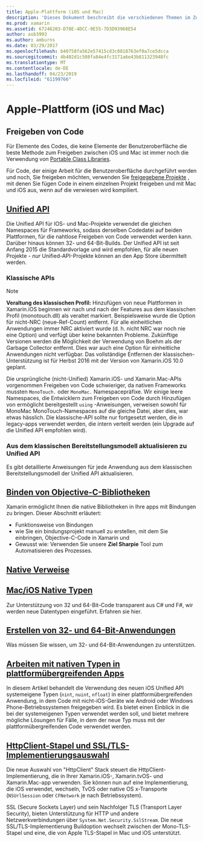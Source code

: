 ```yaml
---
title: Apple-Plattform (iOS und Mac)
description: 'Dieses Dokument beschreibt die verschiedenen Themen im Zusammenhang mit der Entwicklung für Xamarin.iOS- und Xamarin.Mac: Code freigeben, die Unified API, das Binden von Objective-C-Bibliotheken, systemeigener Verweise, systemeigene Typen und mehr.'
ms.prod: xamarin
ms.assetid: 67246203-D78E-4DCC-9E55-7D3D93968E54
author: asb3993
ms.author: amburns
ms.date: 03/29/2017
ms.openlocfilehash: b40758fa562e57415cd3c0818763ef0a7ce5dcca
ms.sourcegitcommit: 4b402d1c508fa84e4fc3171a6e43b811323948fc
ms.translationtype: MT
ms.contentlocale: de-DE
ms.lasthandoff: 04/23/2019
ms.locfileid: "61199766"
---
```

# <a name="apple-platform-ios-and-mac"></a>Apple-Plattform (iOS und Mac)

## <a name="code-sharing"></a>Freigeben von Code

Für Elemente des Codes, die keine Elemente der Benutzeroberfläche die beste Methode zum Freigeben zwischen iOS und Mac ist immer noch die Verwendung von [Portable Class Libraries](~/cross-platform/app-fundamentals/pcl.md).

Für Code, der einige Arbeit für die Benutzeroberfläche durchgeführt werden und noch, Sie freigeben möchten, verwenden Sie [freigegebene Projekte](~/cross-platform/app-fundamentals/shared-projects.md) , mit denen Sie fügen Code in einem einzelnen Projekt freigeben und mit Mac und iOS aus, wenn auf die verwiesen wird kompiliert.

##  <a name="unified-apiunifiedindexmd"></a>[Unified API](unified/index.md)

Die Unified API für IOS- und Mac-Projekte verwendet die gleichen Namespaces für Frameworks, sodass derselben Codedatei auf beiden Plattformen, für die nahtlose Freigeben von Code verwendet werden kann. Darüber hinaus können 32- und 64-Bit-Builds. Der Unified API ist seit Anfang 2015 die Standardvorlage und wird empfohlen, für alle neuen Projekte - *nur* Unified-API-Projekte können an den App Store übermittelt werden.

### <a name="classic-apis"></a>Klassische APIs

> [!NOTE]
> **Veraltung des klassischen Profil:** Hinzufügen von neue Plattformen in Xamarin.iOS beginnen wir nach und nach der Features aus dem klassischen Profil (monotouch.dll) als veraltet markiert. Beispielsweise wurde die Option für nicht-NRC (neue-Ref-Count) entfernt. Für alle einheitlichen Anwendungen immer NRC aktiviert wurde (d. h. nicht NRC war noch nie eine Option) und verfügt über keine bekannten Probleme. Zukünftige Versionen werden die Möglichkeit der Verwendung von Boehm als der Garbage Collector entfernt. Dies war auch eine Option für einheitliche Anwendungen nicht verfügbar. Das vollständige Entfernen der klassischen-Unterstützung ist für Herbst 2016 mit der Version von Xamarin.iOS 10.0 geplant.

Die ursprüngliche (nicht-Unified) Xamarin.iOS- und Xamarin.Mac-APIs vorgenommen Freigeben von Code schwieriger, da nativen Frameworks mussten `MonoTouch.` oder `MonoMac.` Namespacepräfixe.  Wir einige leere Namespaces, die Entwicklern zum Freigeben von Code durch Hinzufügen von ermöglicht bereitgestellt `using` -Anweisungen, verweisen sowohl für MonoMac MonoTouch-Namespaces auf die gleiche Datei, aber dies, war etwas hässlich. Die klassische-API sollte nur fortgesetzt werden, die in legacy-apps verwendet werden, die intern verteilt werden (ein Upgrade auf die Unified API empfohlen wird).


### <a name="updating-from-classic-to-the-unified-api"></a>Aus dem klassischen Bereitstellungsmodell aktualisieren zu Unified API

Es gibt detaillierte Anweisungen für jede Anwendung aus dem klassischen Bereitstellungsmodell der Unified API aktualisieren.

## <a name="binding-objective-c-librariesbindingindexmd"></a>[Binden von Objective-C-Bibliotheken](binding/index.md)

Xamarin ermöglicht Ihnen die native Bibliotheken in Ihre apps mit Bindungen zu bringen. Dieser Abschnitt erläutert:

- Funktionsweise von Bindungen
- wie Sie ein bindungsprojekt manuell zu erstellen, mit dem Sie einbringen, Objective-C-Code in Xamarin und
- Gewusst wie: Verwenden Sie unsere **Ziel Sharpie** Tool zum Automatisieren des Prozesses.

## <a name="native-referencesnative-referencesmd"></a>[Native Verweise](native-references.md)

##  <a name="macios-native-typesnativetypesmd"></a>[Mac/iOS Native Typen](nativetypes.md)

Zur Unterstützung von 32 und 64-Bit-Code transparent aus C# und F#, wir werden neue Datentypen eingeführt.   Erfahren sie hier.

##  <a name="building-32-and-64-bit-apps32-and-64indexmd"></a>[Erstellen von 32- und 64-Bit-Anwendungen](32-and-64/index.md)

Was müssen Sie wissen, um 32- und 64-Bit-Anwendungen zu unterstützen.

## <a name="working-with-native-types-in-cross-platform-appsnative-types-cross-platformmd"></a>[Arbeiten mit nativen Typen in plattformübergreifenden Apps](native-types-cross-platform.md)

In diesem Artikel behandelt die Verwendung des neuen iOS Unified API systemeigene Typen (`nint`, `nuint`, `nfloat`) in einer plattformübergreifenden Anwendung, in dem Code mit nicht-iOS-Geräte wie Android oder Windows Phone-Betriebssystemen freigegeben wird.
Es bietet einen Einblick in die bei der systemeigenen Typen verwendet werden soll, und bietet mehrere mögliche Lösungen für Fälle, in dem der neue Typ muss mit der plattformübergreifenden Code verwendet werden.

## <a name="httpclient-stack-and-ssltls-implementation-selectorhttp-stackmd"></a>[HttpClient-Stapel und SSL/TLS-Implementierungsauswahl](http-stack.md)

Die neue Auswahl von "HttpClient" Stack steuert die HttpClient-Implementierung, die in Ihrer Xamarin.iOS-, Xamarin.tvOS- und Xamarin.Mac-app verwenden. Sie können nun auf eine Implementierung, die iOS verwendet, wechseln, TvOS oder native OS x-Transporte (`NSUrlSession` oder `CFNetwork` je nach Betriebssystem).

SSL (Secure Sockets Layer) und sein Nachfolger TLS (Transport Layer Security), bieten Unterstützung für HTTP und andere Netzwerkverbindungen über `System.Net.Security.SslStream`. Die neue SSL/TLS-Implementierung Buildoption wechselt zwischen der Mono-TLS-Stapel und eine, die von Apple TLS-Stapel in Mac und iOS unterstützt.
